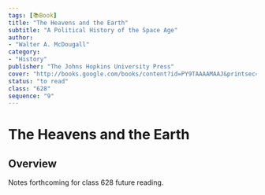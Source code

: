 ```yaml
---
tags: [📚Book]
title: "The Heavens and the Earth"
subtitle: "A Political History of the Space Age"
author:
- "Walter A. McDougall"
category:
- "History"
publisher: "The Johns Hopkins University Press"
cover: "http://books.google.com/books/content?id=PY9TAAAAMAAJ&printsec=frontcover&img=1&zoom=1&source=gbs_api"
status: "to read"
class: "628"
sequence: "9"
---
```


# The Heavens and the Earth

## Overview

Notes forthcoming for class 628 future reading.
